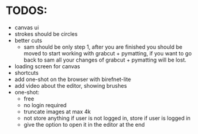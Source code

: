 # TODOS:
- canvas ui
- strokes should be circles
- better cuts
    - sam should be only step 1, after you are finished you should be moved
    to start working with grabcut + pymatting, if you want to go back to sam
    all your changes of grabcut + pymatting will be lost.
- loading screen for canvas
- shortcuts
- add one-shot on the browser with birefnet-lite
- add video about the editor, showing brushes
- one-shot:
    - free
    - no login required
    - truncate images at max 4k
    - not store anything if user is not logged in, store if user is logged in
    - give the option to open it in the editor at the end
